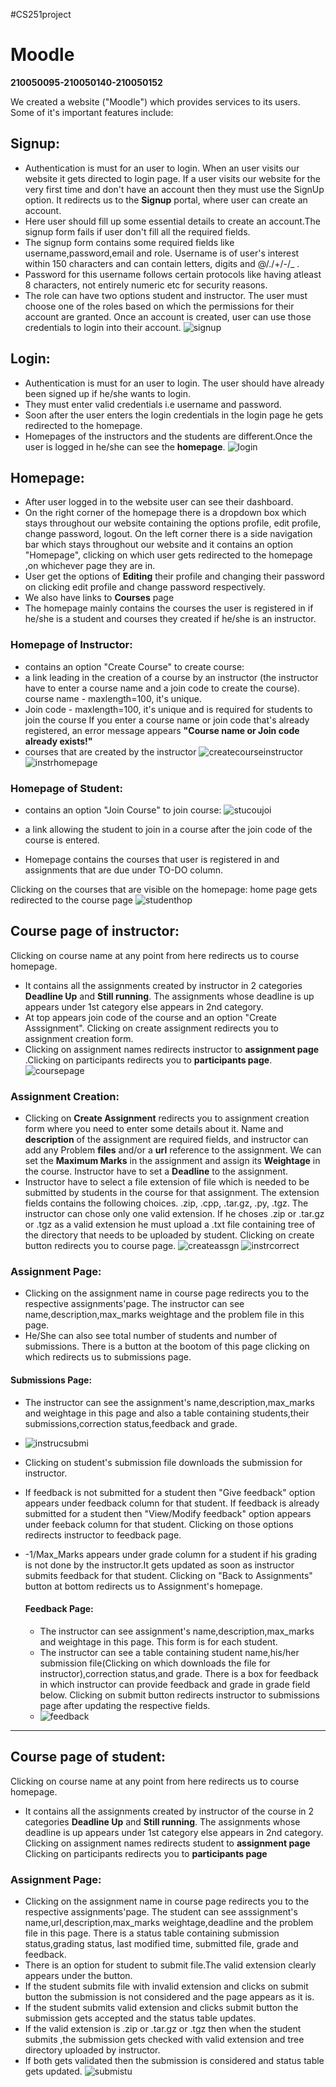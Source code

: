 #CS251project
# Moodle
**210050095-210050140-210050152**

We created a website ("Moodle") which provides services to its users. Some of it's important features include: 


## Signup:
- Authentication is must for an user to login. When an user visits our website it gets directed to login page.
 If a user visits our website for the very first time and don't have an account then they must use the SignUp option. It redirects us to the **Signup** portal, where user can create an account.
- Here user should fill up some essential details to create an account.The signup form fails if user don't fill all the required fields.
- The signup form contains some required fields like username,password,email and role. Username is of user's interest within 150 characters and can contain letters, digits and @/./+/-/_ .
- Password for this username follows certain protocols like having atleast 8 characters, not entirely numeric etc for security reasons.
- The role can have two options student and instructor. The user must choose one of the roles based on which the permissions for their account are granted.
Once an account is created, user can use those credentials to login into their account.
![signup](https://user-images.githubusercontent.com/96788348/204045036-0c3afeeb-8c92-4047-a4ba-ae17a56e50a3.png)

## Login:
- Authentication is must for an user to login. The user should have already been signed up if he/she wants to login.
- They must enter valid credentials i.e username and password.
- Soon after the user enters the login credentials in the login page he gets redirected to the homepage.
- Homepages of the instructors and the students are different.Once the user is logged in he/she can see the **homepage**.
![login](https://user-images.githubusercontent.com/96788348/204044733-2acc3035-9362-488a-91cd-d73052563aef.png)

 ## Homepage:
 - After user logged in to the website user can see their dashboard.
 - On the right corner of the homepage there is a dropdown box which stays throughout our website containing the options profile, edit profile, change password, logout.
On the left corner there is a side navigation bar which stays throughout our website and it contains an option "Homepage",
clicking on which user gets redirected to the homepage ,on whichever page they are in.
- User get the options of **Editing** their profile and changing their password on clicking edit profile and change password respectively.
- We also have links to **Courses** page 
- The homepage mainly contains the courses the user is registered in if he/she is a student and courses they created if he/she is an instructor.

### Homepage of Instructor:
 - contains an option "Create Course" to create course:
 - a link leading in the creation of a course by an instructor (the instructor have to enter a course name and a join code to create the course).
 course name - maxlength=100, it's unique.
 - Join code - maxlength=100, it's unique and is required for students to join the course
 If you enter a course name or join code that's already registered, an error message appears **"Course name or Join code already exists!"**
 - courses that are created by the instructor
![createcourseinstructor](https://user-images.githubusercontent.com/96788348/204047195-bfdb3c7d-a937-4a90-8807-da178da9fee7.png)
![instrhomepage](https://user-images.githubusercontent.com/96788348/204048508-7667c736-6124-4761-a7ef-70469dae485f.png)

### Homepage of Student:
 - contains an option "Join Course" to join course:
 ![stucoujoi](https://user-images.githubusercontent.com/96788348/204049831-7f1c63e1-9a48-4a7d-8610-7790d52acc58.png)

 - a link allowing the student to join in a course after the join code of the course is entered.
 - Homepage contains the courses that user is registered in and assignments that are due under TO-DO column.

Clicking on the courses that are visible on the homepage:
home page gets redirected to the course page
![studenthop](https://user-images.githubusercontent.com/96788348/204049905-880a0dec-79df-4638-94ae-e41d23402025.png)

## Course page of instructor:
Clicking on course name at any point from here redirects us to course homepage.
 - It contains all the assignments created by instructor in 2 categories **Deadline Up** and **Still running**. 
 The assignments whose deadline is up appears under 1st category else appears in 2nd category.
 - At top appears join code of the course and an option "Create Asssignment". Clicking on create assignment redirects you to assignment creation form.
 - Clicking on assignment names redirects instructor to **assignment page** .Clicking on participants redirects you to **participants page**.
 ![coursepage](https://user-images.githubusercontent.com/96788348/204049358-69a11ac3-b2cb-4527-9b15-925097450b09.png)

  ### Assignment Creation:
 - Clicking on **Create Assignment** redirects you to assignment creation form where you need to enter some details about it.
  Name and **description** of the assignment are required fields, and instructor can add any Problem **files** and/or a **url** reference to the assignment. We can set the **Maximum Marks** in the assignment and assign its **Weightage** in the course. Instructor have to set a **Deadline** to the assignment.
  - Instructor have to select a file extension of file which is needed to be submitted by students in the course for that assignment. The extension fields contains the following choices. 
   .zip, .cpp, .tar.gz, .py, .tgz. The instructor can chose only one valid extension. If he choses .zip or .tar.gz or .tgz as a valid extension he must upload a .txt file containing tree of the directory that needs to be uploaded by student. Clicking on create button redirects you to course page.
   ![createassgn](https://user-images.githubusercontent.com/96788348/204049137-fcaff347-9e7b-4c5c-8c69-d99b4ac8ee89.png)
![instrcorrect](https://user-images.githubusercontent.com/96788348/204051407-76071c47-2f7d-4445-b97c-7491b65bb29c.png)

  ### Assignment Page:
   - Clicking on the assignment name in course page redirects you to the respective assignments'page. The instructor can see name,description,max_marks weightage and the problem file in this page.
   - He/She can also see total number of students and number of submissions. There is a button at the bootom of this page clicking on which redirects us to submissions page.
  #### Submissions Page: 
  - The instructor can see the assignment's name,description,max_marks and weightage in this page and also a table containing students,their submissions,correction status,feedback and grade. 
  - ![instrucsubmi](https://user-images.githubusercontent.com/96788348/204051290-2718c7b4-cdf2-4680-8bd8-14ddbff1cf0c.png)

  - Clicking on student's submission file downloads the submission for instructor.
- If feedback is not submitted for a student then "Give feedback" option appears under feedback column for that student. If feedback is already submitted for a student then "View/Modify feedback" option appears under feeback column for that student. Clicking on those options redirects instructor to feedback page.
- -1/Max_Marks appears under grade column for a student if his grading is not done by the instructor.It gets updated as soon as instructor submits feedback for that student. Clicking on "Back to Assignments" button at bottom redirects us to Assignment's homepage.
   #### Feedback Page:
    - The instructor can see assignment's name,description,max_marks and weightage in this page. This form is for each student.
    - The instructor can see a table containing student name,his/her submission file(Clicking on which downloads the file for instructor),correction status,and   grade. There is a box for feedback in which instructor can provide feedback and grade in grade field below. Clicking on submit button redirects instructor to submissions page after updating the respective fields.
    - ![feedback](https://user-images.githubusercontent.com/96788348/204051538-f9d88095-f94c-46a0-b891-7a0d5a427808.png)

---------------------------------------------------

## Course page of student:
Clicking on course name at any point from here redirects us to course homepage.
 - It contains all the assignments created by instructor of the course in 2 categories **Deadline Up** and **Still running**. 
 The assignments whose deadline is up appears under 1st category else appears in 2nd category.
 Clicking on assignment names redirects student to **assignment page** 
 Clicking on participants redirects you to **participants page**
  
  ### Assignment Page:
  - Clicking on the assignment name in course page redirects you to the respective assignments'page. The student can see asssignment's name,url,description,max_marks weightage,deadline and the problem file in this page. There is a status table containing submission status,grading status, last modified time, submitted file, grade and feedback. 
  - There is an option for student to submit file.The valid extension  clearly appears under the button. 
  - If the student submits file with invalid extension and clicks on submit button the submission is not considered and the page appears as it is. 
  - If the student submits valid extension and clicks submit button the submission gets accepted and the status table updates. 
  - If the valid extension is .zip or .tar.gz or .tgz then when the student submits ,the submission gets checked with valid extension and tree directory uploaded by instructor. 
  - If both gets validated then the submission is considered and status table gets updated.
  ![submistu](https://user-images.githubusercontent.com/96788348/204050985-1147e247-1336-4c42-8cb3-f067ac95ad70.png)



